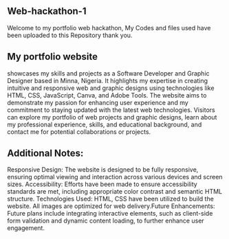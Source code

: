 ## Web-hackathon-1
Welcome to my portfolio web hackathon, My Codes and files used have been uploaded to this Repository thank you.

## My portfolio website 
showcases my skills and projects as a Software Developer and Graphic Designer based in Minna, Nigeria. It highlights my expertise in creating intuitive and responsive web and graphic designs using technologies like HTML, CSS, JavaScript, Canva, and Adobe Tools. The website aims to demonstrate my passion for enhancing user experience and my commitment to staying updated with the latest web technologies. Visitors can explore my portfolio of web projects and graphic designs, learn about my professional experience, skills, and educational background, and contact me for potential collaborations or projects.
## Additional Notes:
Responsive Design: The website is designed to be fully responsive, ensuring optimal viewing and interaction across various devices and screen sizes.
Accessibility: Efforts have been made to ensure accessibility standards are met, including appropriate color contrast and semantic HTML structure.
Technologies Used: HTML, CSS have been utilized to build the website. All images are optimized for web delivery.Future Enhancements: Future plans include integrating interactive elements, such as client-side form validation and dynamic content loading, to further enhance user engagement.
